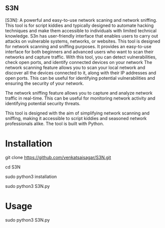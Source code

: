 ## S3N
[S3N]: A powerful and easy-to-use network scaning and network sniffing.
This tool is for script kiddies and typically designed to automate hacking techniques and make them accessible to individuals with limited technical knowledge. S3n has user-friendly interface that enables users to carry out attacks on vulnerable systems, networks, or websites.
This tool is designed for network scanning and sniffing purposes. It provides an easy-to-use interface for both beginners and advanced users who want to scan their networks and capture traffic. With this tool, you can detect vulnerabilities, check open ports, and identify connected devices on your network
The network scanning feature allows you to scan your local network and discover all the devices connected to it, along with their IP addresses and open ports. This can be useful for identifying potential vulnerabilities and ensuring the security of your network.

The network sniffing feature allows you to capture and analyze network traffic in real-time. This can be useful for monitoring network activity and identifying potential security threats.

This tool is designed with the aim of simplifying network scanning and sniffing, making it accessible to script kiddies and seasoned network professionals alike. The tool is built with Python.


# Installation
git clone https://github.com/venkatsaisagar/S3N.git

cd S3N

sudo python3 installation

sudo python3 S3N.py

# Usage
sudo python3 S3N.py
